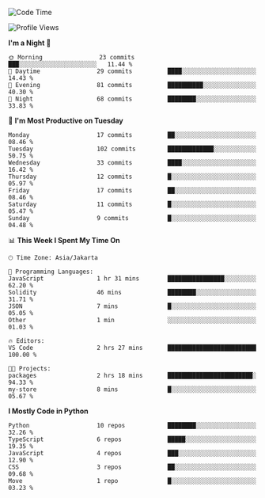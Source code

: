 <!--START_SECTION:waka-->
![Code Time](http://img.shields.io/badge/Code%20Time-1%2C605%20hrs%2047%20mins-blue)

![Profile Views](http://img.shields.io/badge/Profile%20Views-20-blue)

**I'm a Night 🦉** 

```text
🌞 Morning                23 commits          ███░░░░░░░░░░░░░░░░░░░░░░   11.44 % 
🌆 Daytime                29 commits          ████░░░░░░░░░░░░░░░░░░░░░   14.43 % 
🌃 Evening                81 commits          ██████████░░░░░░░░░░░░░░░   40.30 % 
🌙 Night                  68 commits          ████████░░░░░░░░░░░░░░░░░   33.83 % 
```
📅 **I'm Most Productive on Tuesday** 

```text
Monday                   17 commits          ██░░░░░░░░░░░░░░░░░░░░░░░   08.46 % 
Tuesday                  102 commits         █████████████░░░░░░░░░░░░   50.75 % 
Wednesday                33 commits          ████░░░░░░░░░░░░░░░░░░░░░   16.42 % 
Thursday                 12 commits          █░░░░░░░░░░░░░░░░░░░░░░░░   05.97 % 
Friday                   17 commits          ██░░░░░░░░░░░░░░░░░░░░░░░   08.46 % 
Saturday                 11 commits          █░░░░░░░░░░░░░░░░░░░░░░░░   05.47 % 
Sunday                   9 commits           █░░░░░░░░░░░░░░░░░░░░░░░░   04.48 % 
```


📊 **This Week I Spent My Time On** 

```text
🕑︎ Time Zone: Asia/Jakarta

💬 Programming Languages: 
JavaScript               1 hr 31 mins        ████████████████░░░░░░░░░   62.20 % 
Solidity                 46 mins             ████████░░░░░░░░░░░░░░░░░   31.71 % 
JSON                     7 mins              █░░░░░░░░░░░░░░░░░░░░░░░░   05.05 % 
Other                    1 min               ░░░░░░░░░░░░░░░░░░░░░░░░░   01.03 % 

🔥 Editors: 
VS Code                  2 hrs 27 mins       █████████████████████████   100.00 % 

🐱‍💻 Projects: 
packages                 2 hrs 18 mins       ████████████████████████░   94.33 % 
my-store                 8 mins              █░░░░░░░░░░░░░░░░░░░░░░░░   05.67 % 
```

**I Mostly Code in Python** 

```text
Python                   10 repos            ████████░░░░░░░░░░░░░░░░░   32.26 % 
TypeScript               6 repos             █████░░░░░░░░░░░░░░░░░░░░   19.35 % 
JavaScript               4 repos             ███░░░░░░░░░░░░░░░░░░░░░░   12.90 % 
CSS                      3 repos             ██░░░░░░░░░░░░░░░░░░░░░░░   09.68 % 
Move                     1 repo              █░░░░░░░░░░░░░░░░░░░░░░░░   03.23 % 
```




<!--END_SECTION:waka-->
